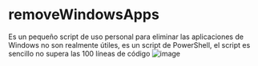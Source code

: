 # removeWindowsApps
Es un pequeño script de uso personal para eliminar las aplicaciones de Windows no son realmente útiles, es un script de PowerShell, el script es sencillo no supera las 100 líneas de código 
![image](https://github.com/mrthoabby/removeWindowsApps/assets/54759585/86969fd2-eed9-4fea-bb72-d8c074131a9c)
